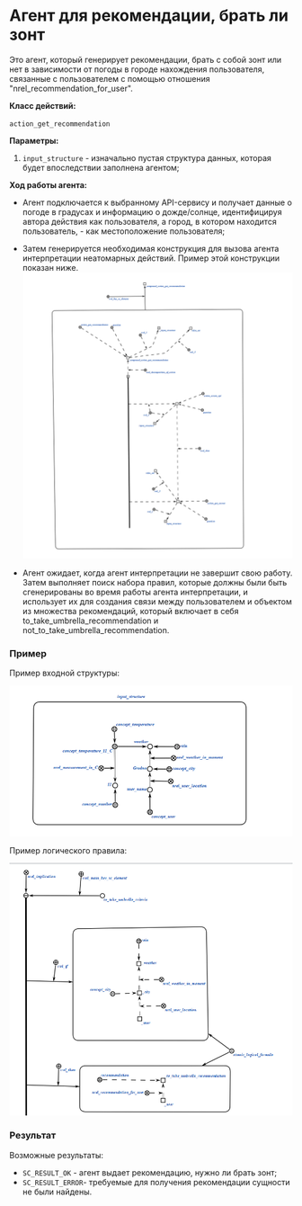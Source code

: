 # Агент для рекомендации, брать ли зонт 
Это агент, который генерирует рекомендации, брать с собой зонт или нет
в зависимости от погоды в городе нахождения пользователя, связанные с пользователем с помощью отношения "nrel_recommendation_for_user".

**Класс действий:**

`action_get_recommendation`

**Параметры:**
1. `input_structure` - изначально пустая структура данных, которая будет впоследствии заполнена агентом;

**Ход работы агента:**
* Агент подключается к выбранному API-сервису и получает данные о погоде в градусах и информацию о дожде/солнце, идентифицируя автора
действия как пользователя, а город, в котором находится пользователь, - как местоположение пользователя;
* Затем генерируется необходимая конструкция для вызова агента интерпретации неатомарных действий. Пример этой конструкции показан ниже.
![МОИС](https://github.com/demidovetsdasha/sem4/blob/main/%D0%9C%D0%9E%D0%98%D0%A1/%D0%BB%D1%804/interpretation.png)

* Агент ожидает, когда агент интерпретации не завершит свою работу. Затем выполняет поиск набора правил, которые должны были быть сгенерированы
во время работы агента интерпретации, и использует их для создания связи между пользователем и объектом из множества рекомендаций, который включает
в себя to_take_umbrella_recommendation и not_to_take_umbrella_recommendation.

### Пример

Пример входной структуры:

![МОИС](https://github.com/demidovetsdasha/sem4/blob/main/%D0%9C%D0%9E%D0%98%D0%A1/%D0%BB%D1%804/input.png)

Пример логического правила:

![МОИС](https://github.com/demidovetsdasha/sem4/blob/main/%D0%9C%D0%9E%D0%98%D0%A1/%D0%BB%D1%804/output.png)

### Результат

Возможные результаты:

* `SC_RESULT_OK` - агент выдает рекомендацию, нужно ли брать зонт;
* `SC_RESULT_ERROR`- требуемые для получения рекомендации сущности не были найдены.
